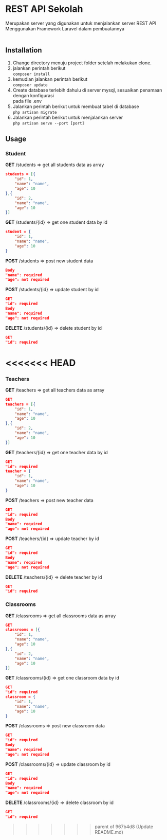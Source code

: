 # REST API Sekolah
Merupakan server yang digunakan untuk menjalankan server REST API<br>
Menggunakan Framework Laravel dalam pembuatannya<br><br>

## Installation

1. Change directory menuju project folder setelah melakukan clone. <br>
2. jalankan perintah berikut <br>
`composer install`<br>
3. kemudian jalankan perintah berikut <br>
`composer update`<br>
4. Create database terlebih dahulu di server mysql, sesuaikan penamaan dengan konfigurasi<br>
pada file .env<br>
5. Jalankan perintah berikut untuk membuat tabel di database<br>
`php artisan migrate`<br>
6. Jalankan perintah berikut untuk menjalankan server<br>
`php artisan serve --port [port]`<br>

## Usage
### **Student**
**GET** /students => get all students data as array <br>
```json
students = [{
    "id": 1,
    "name": "name",
    "age": 10
},{
    "id": 2,
    "name": "name",
    "age": 10
}]
```
**GET** /students/{id} => get one student data by id <br>
```json
student = {
    "id": 1,
    "name": "name",
    "age": 10
}
```
**POST** /students => post new student data<br>
```json
Body
"name": required
"age": not required
```
**POST** /students/{id} => update student by id<br>
```json
GET
"id": required
Body
"name": required
"age": not required
```
**DELETE** /students/{id} => delete student by id<id>
```json
GET
"id": required
```
<<<<<<< HEAD
=======
### **Teachers**
**GET** /teachers => get all teachers data as array <br>
```json
GET
teachers = [{
    "id": 1,
    "name": "name",
    "age": 10
},{
    "id": 2,
    "name": "name",
    "age": 10
}]
```
**GET** /teachers/{id} => get one teacher data by id <br>
```json
GET
"id": required
teacher = {
    "id": 1,
    "name": "name",
    "age": 10
}
```
**POST** /teachers => post new teacher data<br>
```json
GET
"id": required
Body
"name": required
"age": not required
```
**POST** /teachers/{id} => update teacher by id<br>
```json
GET
"id": required
Body
"name": required
"age": not required
```
**DELETE** /teachers/{id} => delete teacher by id<id>
```json
GET
"id": required
```

### **Classrooms**
**GET** /classrooms => get all classrooms data as array <br>
```json
GET
classrooms = [{
    "id": 1,
    "name": "name",
    "age": 10
},{
    "id": 2,
    "name": "name",
    "age": 10
}]
```
**GET** /classrooms/{id} => get one classroom data by id <br>
```json
GET
"id": required
classroom = {
    "id": 1,
    "name": "name",
    "age": 10
}
```
**POST** /classrooms => post new classroom data<br>
```json
GET
"id": required
Body
"name": required
"age": not required
```
**POST** /classrooms/{id} => update classroom by id<br>
```json
GET
"id": required
Body
"name": required
"age": not required
```
**DELETE** /classrooms/{id} => delete classroom by id<id>
```json
GET
"id": required
```
>>>>>>> parent of 967b4d8 (Update README.md)
